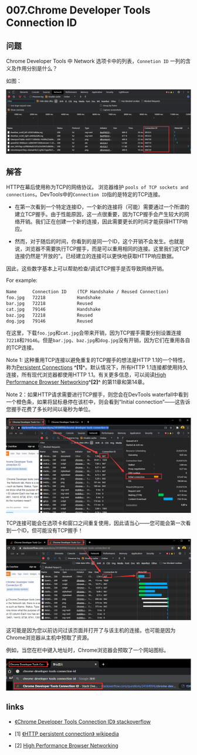 # 007.Chrome Developer Tools Connection ID

## 问题

Chrome Developer Tools 中 Network 选项卡中的列表，`Connetion ID` 一列的含义及作用分别是什么？

如图：

![chrome-devtools-001.png](../../images/chrome-devtools-001.png)

## 解答

HTTP在幕后使用称为TCP的网络协议。 浏览器维护 `pools of TCP sockets and connections`。DevTools中的`Connection ID`指的是特定的TCP连接。

- 在第一次看到一个特定连接ID，一个新的连接将（可能）需要通过一个所谓的建立TCP握手。由于性能原因，这一点很重要，因为TCP握手会产生较大的网络开销。我们正在创建一个新的连接，因此需要更长的时间才能获得HTTP响应。

- 然而，对于随后的时间，你看到的是同一个ID，这个开销不会发生。也就是说，浏览器不需要执行TCP握手，而是可以重用相同的连接。这里我们说TCP连接仍然是“开放的”。已经建立的连接可以更快地获取HTTP响应数据。

因此，这些数字基本上可以帮助检查/调试TCP握手是否导致网络开销。

For example:

```
Name      Connection ID    (TCP Handshake / Reused Connection)
foo.jpg   72218            Handshake
bar.jpg   72218            Reused
cat.jpg   79146            Handshake
baz.jpg   72218            Reused
dog.jpg   79146            Reused
```

在这里，下载`foo.jpg`和`cat.jpg`会带来开销，因为TCP握手需要分别设置连接`72218`和`79146`。但是`bar.jpg`、`baz.jpg`和`dog.jpg`没有开销，因为它们在重用各自的TCP连接。

Note 1: 这种重用TCP连接以避免重复的TCP握手的想法是HTTP 1.1的一个特性，称为[Persistent Connections](https://en.wikipedia.org/wiki/HTTP_persistent_connection) **^[1]^**。默认情况下，所有HTTP 1.1连接都使用持久连接，所有现代浏览器都使用HTTP 1.1。有关更多信息，可以阅读[High Performance Browser Networking](https://hpbn.co/)**^[2]^** 的第11章和第14章。

Note 2：如果HTTP请求需要进行TCP握手，则您会在DevTools waterfall中看到一个橙色条，如果将鼠标悬停在该栏中，则会看到“Initial connection”——这告诉您握手花费了多长时间以毫秒为单位。

![chrome-devtools-003.png](../../images/chrome-devtools-003.png)

TCP连接可能会在选项卡和窗口之间重复使用，因此请当心——您可能会第一次看到一个ID，但可能没有TCP握手！

![chrome-devtools-004.png](../../images/chrome-devtools-004.png)

这可能是因为您以前访问过该页面并打开了与该主机的连接。也可能是因为Chrome浏览器从主机中预取了资源。

例如，当您在栏中键入地址时，Chrome浏览器会预取了一个网站图标。

![chrome-devtools-002.png](../../images/chrome-devtools-002.png)

## links

- [《Chrome Developer Tools Connection ID》 stackoverflow](https://stackoverflow.com/questions/34184994/chrome-developer-tools-connection-id)

- [1] [《HTTP persistent connection》 wikipedia](https://en.wikipedia.org/wiki/HTTP_persistent_connection)

- [2] [High Performance Browser Networking](https://hpbn.co/)
